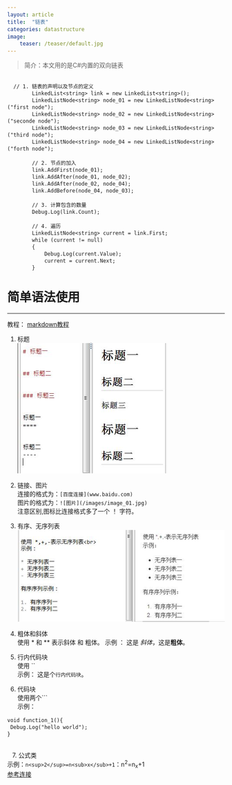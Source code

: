 ```yaml
---
layout: article
title:  "链表"
categories: datastructure
image:
    teaser: /teaser/default.jpg
---
```

> 简介：本文用的是C#内置的双向链表

```

  // 1. 链表的声明以及节点的定义
        LinkedList<string> link = new LinkedList<string>();
        LinkedListNode<string> node_01 = new LinkedListNode<string>("first node");
        LinkedListNode<string> node_02 = new LinkedListNode<string>("seconde node");
        LinkedListNode<string> node_03 = new LinkedListNode<string>("third node");
        LinkedListNode<string> node_04 = new LinkedListNode<string>("forth node");

        // 2. 节点的加入
        link.AddFirst(node_01);
        link.AddAfter(node_01, node_02);
        link.AddAfter(node_02, node_04);
        link.AddBefore(node_04, node_03);

        // 3. 计算包含的数量
        Debug.Log(link.Count);

        // 4. 遍历
        LinkedListNode<string> current = link.First;
        while (current != null)
        {
            Debug.Log(current.Value);
            current = current.Next;
        }

```

# 简单语法使用
---
教程： [markdown教程](https://www.zybuluo.com/mdeditor?url=https%3A%2F%2Fwww.zybuluo.com%2Fstatic%2Feditor%2Fmd-help.markdown)

1. 标题 <br>
![markdown_01](/images/others/markdown/markdown_01.jpg)

2. 链接、图片<br>
连接的格式为：`[百度连接](www.baidu.com)`
<br>图片的格式为：`![图片](/images/image_01.jpg)`
<br>注意区别,图标比连接格式多了一个 ！ 字符。

3. 有序、无序列表<br>
![markdown_02](/images/others/markdown/markdown_02.jpg)

4. 粗体和斜体<br>
使用 * 和 ** 表示斜体 和 粗体。
示例 ： 这是 *斜体*，这是**粗体**。

5. 行内代码块<br>
使用 `` <br>
示例： 这是个`行内代码块`。
6. 代码块<br>
使用两个\`\`\` <br>
示例：

```
void function_1(){
 Debug.Log("hello world");
}
```
<br> &nbsp;&nbsp;
7. 公式类<br>
示例：`n<sup>2</sup>=n<sub>x</sub>+1`：n<sup>2</sup>=n<sub>x</sub>+1
<br>[参考连接](https://www.jianshu.com/p/80ac23666a98)